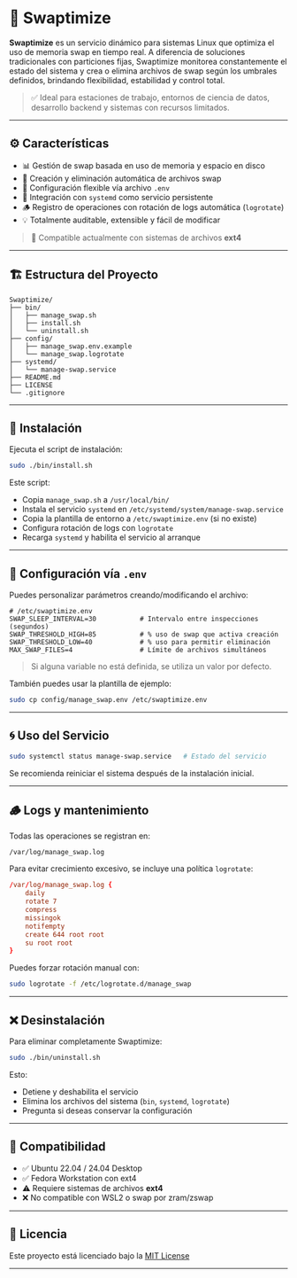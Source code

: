 
# 🚀 Swaptimize

**Swaptimize** es un servicio dinámico para sistemas Linux que optimiza el uso de memoria swap en tiempo real. A diferencia de soluciones tradicionales con particiones fijas, Swaptimize monitorea constantemente el estado del sistema y crea o elimina archivos de swap según los umbrales definidos, brindando flexibilidad, estabilidad y control total.

> ✅ Ideal para estaciones de trabajo, entornos de ciencia de datos, desarrollo backend y sistemas con recursos limitados.

---

## ⚙️ Características

- 📊 Gestión de swap basada en uso de memoria y espacio en disco
- 🔄 Creación y eliminación automática de archivos swap
- 📁 Configuración flexible vía archivo `.env`
- 🧵 Integración con `systemd` como servicio persistente
- 🪵 Registro de operaciones con rotación de logs automática (`logrotate`)
- 💡 Totalmente auditable, extensible y fácil de modificar

> 🔐 Compatible actualmente con sistemas de archivos **ext4**

---

## 🏗️ Estructura del Proyecto

```
Swaptimize/
├── bin/
│   ├── manage_swap.sh
│   ├── install.sh
│   └── uninstall.sh
├── config/
│   ├── manage_swap.env.example
│   └── manage_swap.logrotate
├── systemd/
│   └── manage-swap.service
├── README.md
├── LICENSE
└── .gitignore
```

---

## 🚀 Instalación

Ejecuta el script de instalación:

```bash
sudo ./bin/install.sh
```

Este script:

- Copia `manage_swap.sh` a `/usr/local/bin/`
- Instala el servicio `systemd` en `/etc/systemd/system/manage-swap.service`
- Copia la plantilla de entorno a `/etc/swaptimize.env` (si no existe)
- Configura rotación de logs con `logrotate`
- Recarga `systemd` y habilita el servicio al arranque

---

## 🔧 Configuración vía `.env`

Puedes personalizar parámetros creando/modificando el archivo:

```dotenv
# /etc/swaptimize.env
SWAP_SLEEP_INTERVAL=30           # Intervalo entre inspecciones (segundos)
SWAP_THRESHOLD_HIGH=85           # % uso de swap que activa creación
SWAP_THRESHOLD_LOW=40            # % uso para permitir eliminación
MAX_SWAP_FILES=4                 # Límite de archivos simultáneos
```

> Si alguna variable no está definida, se utiliza un valor por defecto.

También puedes usar la plantilla de ejemplo:

```bash
sudo cp config/manage_swap.env /etc/swaptimize.env
```

---

## 🌀 Uso del Servicio

```bash
sudo systemctl status manage-swap.service   # Estado del servicio
```

Se recomienda reiniciar el sistema después de la instalación inicial.

---

## 🪵 Logs y mantenimiento

Todas las operaciones se registran en:

```
/var/log/manage_swap.log
```

Para evitar crecimiento excesivo, se incluye una política `logrotate`:

```conf
/var/log/manage_swap.log {
    daily
    rotate 7
    compress
    missingok
    notifempty
    create 644 root root
    su root root
}
```

Puedes forzar rotación manual con:

```bash
sudo logrotate -f /etc/logrotate.d/manage_swap
```

---

## ❌ Desinstalación

Para eliminar completamente Swaptimize:

```bash
sudo ./bin/uninstall.sh
```

Esto:

- Detiene y deshabilita el servicio
- Elimina los archivos del sistema (`bin`, `systemd`, `logrotate`)
- Pregunta si deseas conservar la configuración

---

## 🧩 Compatibilidad

- ✅ Ubuntu 22.04 / 24.04 Desktop
- ✅ Fedora Workstation con ext4
- ⚠️ Requiere sistemas de archivos **ext4**
- ❌ No compatible con WSL2 o swap por zram/zswap

---

## 📘 Licencia

Este proyecto está licenciado bajo la [MIT License](LICENSE)

---